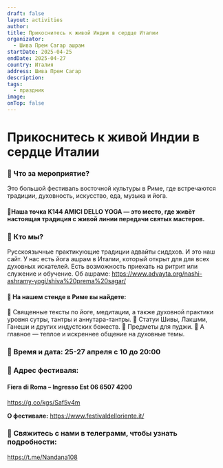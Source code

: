 ```yaml
---
draft: false
layout: activities
author: 
title: Прикоснитесь к живой Индии в сердце Италии
organizator:
  - Шива Прем Сагар ашрам
startDate: 2025-04-25
endDate: 2025-04-27
country: Италия
address: Шива Прем Сагар
description: 
tags:
  - праздник
image: 
onTop: false
---
```




# **Прикоснитесь к живой Индии в сердце Италии**


### 📍 Что за мероприятие?
Это большой фестиваль восточной культуры в Риме,
где встречаются традиции, духовность, искусство, еда, музыка и йога.
#### 📍Наша точка K144 AMICI DELLO YOGA — это место, где живёт настоящая традиция с живой линии передачи святых мастеров.

### 📍 Кто мы?
Русскоязычные практикующие традиции адвайты сиддхов. И это наш сайт. У нас есть йога ашрам в Италии, который открыт для для всех духовных искателей. Есть возможность приехать на ритрит или служение и обучение. Об ашраме: https://www.advayta.org/nashi-ashramy-yogi/shiva%20prema%20sagar/

#### 📍 На нашем стенде в Риме вы найдете:

🔹 Священные тексты по йоге, медитации, а также духовной практики уровня сутры, тантры и аннутара-тантры.
🔹 Статуи Шивы, Лакшми, Ганеши и других индустских божеств.
🔹 Предметы для пуджи.
🔹 А главное — теплое и искреннее общение на духовные темы.
### 📌 Время и дата: 25-27 апреля с 10 до 20:00
### 📌 Адрес фестиваля:
#### Fiera di Roma – Ingresso Est 06 6507 4200
https://g.co/kgs/Saf5v4m

**О фестивале:** https://www.festivaldelloriente.it/

### 📲 Свяжитесь с нами в телеграмм, чтобы узнать подробности:
https://t.me/Nandana108
